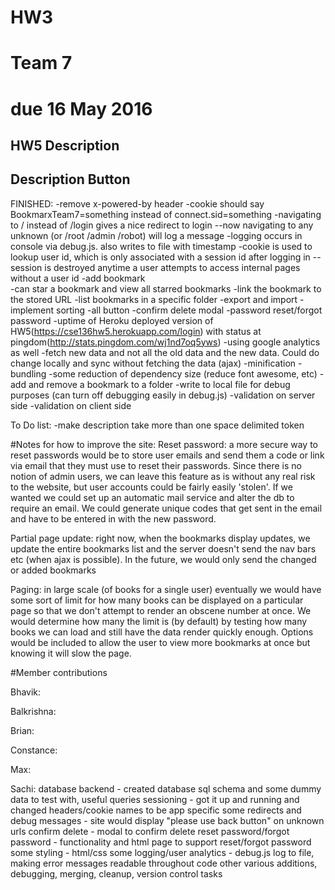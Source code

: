 # HW3
# Team 7
# due 16 May 2016

## HW5 Description

## Description Button

FINISHED:
-remove x-powered-by header 
-cookie should say BookmarxTeam7=something instead of connect.sid=something 
-navigating to / instead of /login gives a nice redirect to login 
--now navigating to any unknown (or /root /admin /robot) will log a message 
-logging occurs in console via debug.js. also writes to file with timestamp 
-cookie is used to lookup user id, which is only associated with a session id after logging in 
--session is destroyed anytime a user attempts to access internal pages without a user id 
-add bookmark  
-can star a bookmark and view all starred bookmarks 
-link the bookmark to the stored URL 
-list bookmarks in a specific folder 
-export and import 
-implement sorting 
-all button 
-confirm delete modal 
-password reset/forgot password
-uptime of Heroku deployed version of HW5(https://cse136hw5.herokuapp.com/login)
 with status at pingdom(http://stats.pingdom.com/wj1nd7oq5yws)
-using google analytics as well
-fetch new data and not all the old data and the new data. Could do change locally and sync without fetching the 
data (ajax) 
-minification
-bundling
-some reduction of dependency size (reduce font awesome, etc)
-add and remove a bookmark to a folder 
-write to local file for debug purposes (can turn off debugging easily in debug.js)
-validation on server side 
-validation on client side 

To Do list: 
-make description take more than one space delimited token

#Notes for how to improve the site:
Reset password: a more secure way to reset passwords would be to store user emails and send them a code or link via 
email that they must use to reset their passwords. Since there is no notion of admin users, we can leave this feature 
as is without any real risk to the website, but user accounts could be fairly easily 'stolen'. If we wanted we could
set up an automatic mail service and alter the db to require an email. We could generate unique codes that get sent
in the email and have to be entered in with the new password.

Partial page update: right now, when the bookmarks display updates, we update the entire bookmarks list and the server
doesn't send the nav bars etc (when ajax is possible). In the future, we would only send the changed or added bookmarks

Paging: in large scale (of books for a single user) eventually we would have some sort of limit for how many books
can be displayed on a particular page so that we don't attempt to render an obscene number at once. We would determine
how many the limit is (by default) by testing how many books we can load and still have the data render quickly enough.
Options would be included to allow the user to view more bookmarks at once but knowing it will slow the page.


#Member contributions

Bhavik:


Balkrishna:


Brian:


Constance:


Max:


Sachi:
database backend - created database sql schema and some dummy data to test with, useful queries
sessioning - got it up and running and changed headers/cookie names to be app specific
some redirects and debug messages - site would display "please use back button" on unknown urls
confirm delete - modal to confirm delete
reset password/forgot password - functionality and html page to support reset/forgot password
some styling - html/css
some logging/user analytics - debug.js log to file, making error messages readable throughout code
other various additions, debugging, merging, cleanup, version control tasks